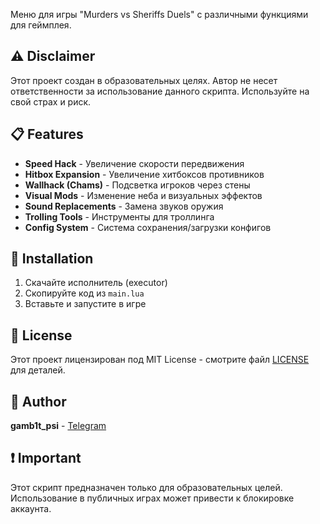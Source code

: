 Меню для игры "Murders vs Sheriffs Duels" с различными функциями для геймплея.

## ⚠️ Disclaimer

Этот проект создан в образовательных целях. Автор не несет ответственности за использование данного скрипта. Используйте на свой страх и риск.

## 📋 Features

- **Speed Hack** - Увеличение скорости передвижения
- **Hitbox Expansion** - Увеличение хитбоксов противников
- **Wallhack (Chams)** - Подсветка игроков через стены
- **Visual Mods** - Изменение неба и визуальных эффектов
- **Sound Replacements** - Замена звуков оружия
- **Trolling Tools** - Инструменты для троллинга
- **Config System** - Система сохранения/загрузки конфигов

## 🚀 Installation

1. Скачайте исполнитель (executor)
2. Скопируйте код из `main.lua`
3. Вставьте и запустите в игре

## 📜 License

Этот проект лицензирован под MIT License - смотрите файл [LICENSE](LICENSE) для деталей.

## 👤 Author

**gamb1t_psi** - [Telegram](https://t.me/MurdersVsSheriffsDeveloper)

## ❗ Important

Этот скрипт предназначен только для образовательных целей. Использование в публичных играх может привести к блокировке аккаунта.
